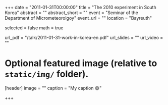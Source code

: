 +++
date = "2011-01-31T00:00:00"
title = "The 2010 experiment in South Korea"
abstract = ""
abstract_short = ""
event = "Seminar of the Department of Micrometeorolgoy"
event_url = ""
location = "Bayreuth"

selected = false
math = true

url_pdf = "/talk/2011-01-31-work-in-korea-en.pdf"
url_slides = ""
url_video = ""

# Optional featured image (relative to `static/img/` folder).
[header]
image = ""
caption = "My caption :smile:"

+++
